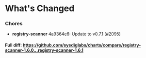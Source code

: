 # What's Changed

### Chores
- **registry-scanner** [4a9364e6](https://github.com/sysdiglabs/charts/commit/4a9364e65e785027276a17b80d473c6a79802acc): Update to v0.7.1 ([#2095](https://github.com/sysdiglabs/charts/issues/2095))
#### Full diff: https://github.com/sysdiglabs/charts/compare/registry-scanner-1.6.0...registry-scanner-1.6.1
